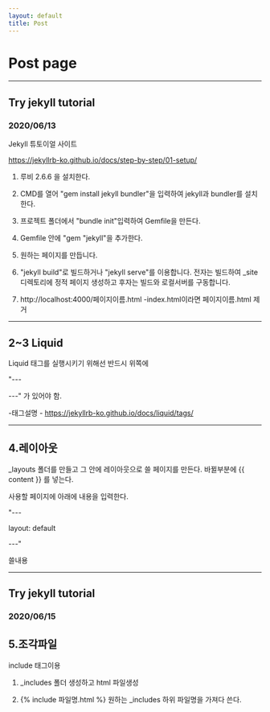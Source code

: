 ```yaml
---
layout: default
title: Post
---
```

# Post page
---



## Try jekyll tutorial 
### 2020/06/13
Jekyll 튜토이얼 사이트

https://jekyllrb-ko.github.io/docs/step-by-step/01-setup/


1. 루비 2.6.6 을 설치한다.

2. CMD를 열어 "gem install jekyll bundler"을 입력하여 jekyll과 bundler를 설치한다.

3. 프로젝트 폴더에서 "bundle init"입력하여 Gemfile을 만든다.

4. Gemfile 안에 "gem "jekyll"을 추가한다. 

5. 원하는 페이지를 만듭니다.

6. "jekyll build"로 빌드하거나 "jekyll serve"를 이용합니다. 전자는 빌드하여 _site 디렉토리에 정적 페이지 생성하고 후자는 빌드와 로컬서버를 구동합니다.

7. http://localhost:4000/페이지이름.html 
         -index.html이라면 페이지이름.html 제거


---

## 2~3 Liquid

Liquid 태그를 실행시키기 위해선 반드시 위쪽에

"---

---"
가 있어야 함.


-태그설명 -  https://jekyllrb-ko.github.io/docs/liquid/tags/

---

## 4.레이아웃

_layouts 폴더를 만들고 그 안에 레이아웃으로 쓸 페이지를 만든다.
바뀔부분에 {{ content }} 를 넣는다.

사용할 페이지에 아래에 내용을 입력한다.

"--- 

layout: default

---"

쓸내용

---


## Try jekyll tutorial 
### 2020/06/15

## 5.조각파일
 
 include 태그이용

1. _includes 폴더 생성하고 html 파일생성

2. {% include 파일명.html %} 원하는 _includes 하위 파일명을 가져다 쓴다.

